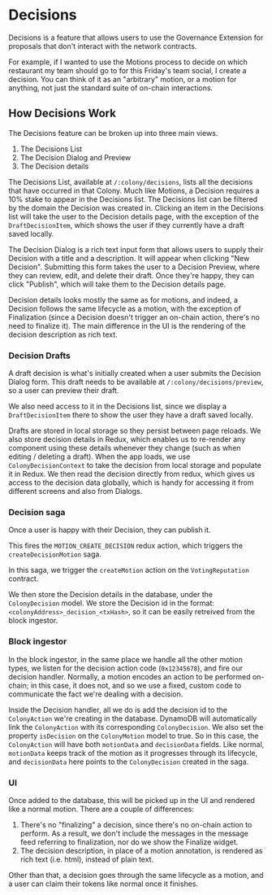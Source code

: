 # Decisions

Decisions is a feature that allows users to use the Governance Extension for proposals that don't interact with the network contracts. 

For example, if I wanted to use the Motions process to decide on which restaurant my team should go to for this Friday's team social, I create a decision. You can think of it as an "arbitrary" motion, or a motion for anything, not just the standard suite of on-chain interactions. 

## How Decisions Work

The Decisions feature can be broken up into three main views.

1. The Decisions List
2. The Decision Dialog and Preview
3. The Decision details

The Decisions List, available at `/:colony/decisions`, lists all the decisions that have occurred in that Colony. Much like Motions, a Decision requires a 10% stake to appear in the Decisions list. The Decisions list can be filtered by the domain the Decision was created in. Clicking an item in the Decisions list will take the user to the Decision details page, with the exception of the `DraftDecisionItem`, which shows the user if they currently have a draft saved locally.

The Decision Dialog is a rich text input form that allows users to supply their Decision with a title and a description. It will appear when clicking "New Decision". Submitting this form takes the user to a Decision Preview, where they can review, edit, and delete their draft. Once they're happy, they can click "Publish", which will take them to the Decision details page.

Decision details looks mostly the same as for motions, and indeed, a Decision follows the same lifecycle as a motion, with the exception of Finalization (since a Decision doesn't trigger an on-chain action, there's no need to finalize it). The main difference in the UI is the rendering of the decision description as rich text. 

### Decision Drafts

A draft decision is what's initially created when a user submits the Decision Dialog form. This draft needs to be available at `/:colony/decisions/preview`, so a user can preview their draft.

We also need access to it in the Decisions list, since we display a `DraftDecisionItem` there to show the user they have a draft saved locally. 

Drafts are stored in local storage so they persist between page reloads. We also store decision details in Redux, which enables us to re-render any component using these details whenever they change (such as when editing / deleting a draft). When the app loads, we use `ColonyDecisionContext` to take the decision from local storage and populate it in Redux. We then read the decision directly from redux, which gives us access to the decision data globally, which is handy for accessing it from different screens and also from Dialogs. 

### Decision saga

Once a user is happy with their Decision, they can publish it. 

This fires the `MOTION_CREATE_DECISION` redux action, which triggers the `createDecisionMotion` saga.

In this saga, we trigger the `createMotion` action on the `VotingReputation` contract. 

We then store the Decision details in the database, under the `ColonyDecision` model. We store the Decision id in the format: `<colonyAddress>_decision_<txHash>`, so it can be easily retreived from the block ingestor.


### Block ingestor

In the block ingestor, in the same place we handle all the other motion types, we listen for the decision action code (`0x12345678`), and fire our decision handler. Normally, a motion encodes an action to be performed on-chain; in this case, it does not, and so we use a fixed, custom code to communicate the fact we're dealing with a decision.

Inside the Decision handler, all we do is add the decision id to the `ColonyAction` we're creating in the database. DynamoDB will automatically link the `ColonyAction` with its corresponding `ColonyDecision`. We also set the property `isDecision` on the `ColonyMotion` model to true. So in this case, the `ColonyAction` will have both `motionData` and `decisionData` fields. Like normal, `motionData` keeps track of the motion as it progresses through its lifecycle, and `decisionData` here points to the `ColonyDecision` created in the saga.

### UI

Once added to the database, this will be picked up in the UI and rendered like a normal motion. There are a couple of differences:

1. There's no "finalizing" a decision, since there's no on-chain action to perform. As a result, we don't include the messages in the message feed referring to finalization, nor do we show the Finalize widget.
2. The decision description, in place of a motion annotation, is rendered as rich text (i.e. html), instead of plain text.

Other than that, a decision goes through the same lifecycle as a motion, and a user can claim their tokens like normal once it finishes. 
